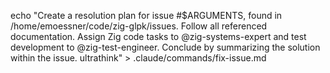 echo "Create a resolution plan for issue #$ARGUMENTS, found in /home/emoessner/code/zig-glpk/issues. Follow all referenced documentation. Assign Zig code tasks to @zig-systems-expert and test development to @zig-test-engineer. Conclude by summarizing the solution within the issue. ultrathink" >
.claude/commands/fix-issue.md